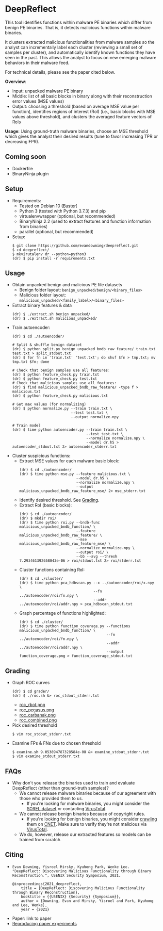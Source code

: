 # DeepReflect
This tool identifies functions within malware PE binaries which differ from benign PE binaries. That is, it detects malicious functions within malware binaries.

It clusters extracted malicious functionalities from malware samples so the analyst can incrementally label each cluster (reviewing a small set of samples per cluster), and automatically identify known functions they have seen in the past. This allows the analyst to focus on new emerging malware behaviors in their malware feed.

For technical details, please see the paper cited below.

**Overview**:
  - Input: unpacked malware PE binary
  - Middle: list of all basic blocks in binary along with their reconstruction error values (MSE values)
  - Output: choosing a threshold (based on average MSE value per function), identifies regions of interest (RoI) (i.e., basic blocks with MSE values above threshold), and clusters the averaged feature vectors of RoIs

**Usage**: Using ground-truth malware binaries, choose an MSE threshold which gives the analyst their desired results (tune to favor increasing TPR or decreasing FPR).

## Coming soon
  - Dockerfile
  - BinaryNinja plugin

## Setup
  - Requirements:
    - Tested on Debian 10 (Buster)
    - Python 3 (tested with Python 3.7.3) and pip
    - virtualenvwrapper (optional, but recommended)
    - BinaryNinja 2.2 (used to extract features and function information from binaries)
    - parallel (optional, but recommended)
  - Setup:
    ```
    $ git clone https://github.com/evandowning/deepreflect.git
    $ cd deepreflect/
    $ mkvirutalenv dr --python=python3
    (dr) $ pip install -r requirements.txt
    ```

## Usage
  - Obtain unpacked benign and malicious PE file datasets
    - Benign folder layout:    `benign_unpacked/benign/<binary_files>`
    - Malicious folder layout: `malicious_unpacked/<family_label>/<binary_files>`
  - Extract binary features & data
    ```
    (dr) $ ./extract.sh benign_unpacked/
    (dr) $ ./extract.sh malicious_unpacked/
    ```
  - Train autoencoder:
    ```
    (dr) $ cd ./autoencoder/

    # Split & shuffle benign dataset
    (dr) $ python split.py benign_unpacked_bndb_raw_feature/ train.txt test.txt > split_stdout.txt
    (dr) $ for fn in 'train.txt' 'test.txt'; do shuf $fn > tmp.txt; mv tmp.txt $fn; done

    # Check that benign samples use all features:
    (dr) $ python feature_check.py train.txt
    (dr) $ python feature_check.py test.txt
    # Check that malicious samples use all features:
    (dr) $ find malicious_unpacked_bndb_raw_feature/ -type f > malicious.txt
    (dr) $ python feature_check.py malicious.txt

    # Get max values (for normalizing)
    (dr) $ python normalize.py --train train.txt \
                               --test test.txt \
                               --output normalize.npy

    # Train model
    (dr) $ time python autoencoder.py --train train.txt \
                                      --test test.txt \
                                      --normalize normalize.npy \
                                      --model dr.h5 > autoencoder_stdout.txt 2> autoencoder_stderr.txt
    ```
  - Cluster suspicious functions:
    - Extract MSE values for each malware basic block:
      ```
      (dr) $ cd ./autoencoder/
      (dr) $ time python mse.py --feature malicious.txt \
                                --model dr.h5 \
                                --normalize normalize.npy \
                                --output malicious_unpacked_bndb_raw_feature_mse/ 2> mse_stderr.txt
      ```
    - Identify desired threshold. See [Grading](#grading).
    - Extract RoI (basic blocks):
      ```
      (dr) $ cd ./autoencoder/
      (dr) $ mkdir roi/
      (dr) $ time python roi.py --bndb-func malicious_unpacked_bndb_function/ \
                                --feature malicious_unpacked_bndb_raw_feature/ \
                                --mse malicious_unpacked_bndb_raw_feature_mse/ \
                                --normalize normalize.npy \
                                --output roi/ \
                                --bb --avg --thresh 7.293461392658043e-06 > roi/stdout.txt 2> roi/stderr.txt
      ```
    - Cluster functions containing RoI:
      ```
      (dr) $ cd ./cluster/
      (dr) $ time python pca_hdbscan.py --x ../autoencoder/roi/x.npy \
                                        --fn ../autoencoder/roi/fn.npy \
                                        --addr ../autoencoder/roi/addr.npy > pca_hdbscan_stdout.txt
      ```
    - Graph percentage of functions highlighted:
      ```
      (dr) $ cd ./cluster/
      (dr) $ time python function_coverage.py --functions malicious_unpacked_bndb_function/ \
                                              --fn ../autoencoder/roi/fn.npy \
                                              --addr ../autoencoder/roi/addr.npy \
                                              --output function_coverage.png > function_coverage_stdout.txt
      ```

## Grading
  - Graph ROC curves
    ```
    (dr) $ cd grader/
    (dr) $ ./roc.sh &> roc_stdout_stderr.txt
    ```
    - [roc_rbot.png](grader/roc_rbot.png)
    - [roc_pegasus.png](grader/roc_pegasus.png)
    - [roc_carbanak.png](grader/roc_carbanak.png)
    - [roc_combined.png](grader/roc_combined.png)
  - Pick desired threshold
    ```
    $ vim roc_stdout_stderr.txt
    ```
  - Examine FPs & FNs due to chosen threshold
    ```
    $ examine.sh 9.053894787328584e-08 &> examine_stdout_stderr.txt
    $ vim examine_stdout_stderr.txt
    ```

## FAQs
  - Why don't you release the binaries used to train and evaluate DeepReflect (other than ground-truth samples)?
    - We cannot release malware binaries because of our agreement with those who provided them to us.
      - If you're looking for malware binaries, you might consider the [SOREL dataset](https://github.com/sophos-ai/SOREL-20M) or contacting [VirusTotal](https://www.virustotal.com/).
    - We cannot release benign binaries because of copyright rules.
      - If you're looking for benign binaries, you might consider [crawling](https://github.com/evandowning/selenium-crawler) them on [CNET](https://download.cnet.com/windows/). Make sure to verify they're not malicious via [VirusTotal](https://www.virustotal.com/).
    - We do, however, release our extracted features so models can be trained from scratch.

## Citing
  - ```
    Evan Downing, Yisroel Mirsky, Kyuhong Park, Wenke Lee. "DeepReflect: Discovering Malicious Functionality through Binary Reconstruction.", USENIX Security Symposium, 2021.

    @inproceedings{2021_deepreflect,
        title = {DeepReflect: Discovering Malicious Functionality through Binary Reconstruction},
        booktitle = {{USENIX} {Security} {Symposium}},
        author = {Downing, Evan and Mirsky, Yisroel and Park, Kyuhong and Lee, Wenke},
        year = {2021}
    ```
  - Paper: link to paper
  - [Reproducing paper experiments](reproducing_paper/README.md)


